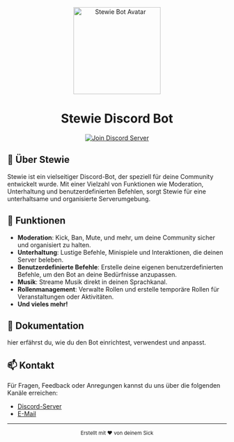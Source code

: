 <div align="center">
  <img src="https://i.pinimg.com/originals/5f/93/49/5f934966a1d20bae1909c9ef2278bd4c.gif" alt="Stewie Bot Avatar" width="200">
  <h1>Stewie Discord Bot</h1>
  <p>
    <a href="https://discord.gg/gpeTksn4vn">
      <img src="https://img.shields.io/badge/Discord-Join%20Server-7289DA?logo=discord&logoColor=white" alt="Join Discord Server">
    </a>
  </p>
</div>

## 📖 Über Stewie

Stewie ist ein vielseitiger Discord-Bot, der speziell für deine Community entwickelt wurde. Mit einer Vielzahl von Funktionen wie Moderation, Unterhaltung und benutzerdefinierten Befehlen, sorgt Stewie für eine unterhaltsame und organisierte Serverumgebung.

## 🚀 Funktionen

- **Moderation**: Kick, Ban, Mute, und mehr, um deine Community sicher und organisiert zu halten.
- **Unterhaltung**: Lustige Befehle, Minispiele und Interaktionen, die deinen Server beleben.
- **Benutzerdefinierte Befehle**: Erstelle deine eigenen benutzerdefinierten Befehle, um den Bot an deine Bedürfnisse anzupassen.
- **Musik**: Streame Musik direkt in deinen Sprachkanal.
- **Rollenmanagement**: Verwalte Rollen und erstelle temporäre Rollen für Veranstaltungen oder Aktivitäten.
- **Und vieles mehr!**

## 📄 Dokumentation

hier erfährst du, wie du den Bot einrichtest, verwendest und anpasst.


## 📫 Kontakt

Für Fragen, Feedback oder Anregungen kannst du uns über die folgenden Kanäle erreichen:

- [Discord-Server](https://discord.gg/gpeTksn4vn)
- [E-Mail](mailto:Contact@Avalium.me)

---

<div align="center">
  <sub>Erstellt mit ❤️ von deinem Sick</sub>
</div>
